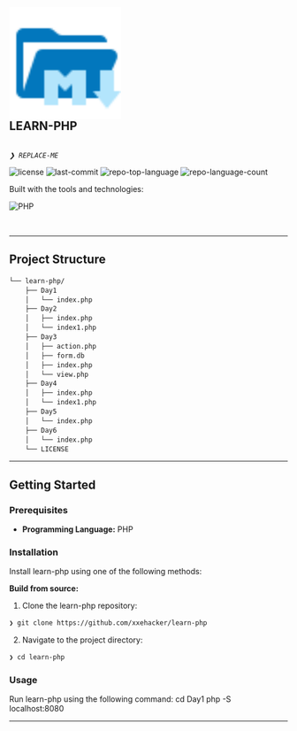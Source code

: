 <div align="left">
    <img src="https://raw.githubusercontent.com/PKief/vscode-material-icon-theme/ec559a9f6bfd399b82bb44393651661b08aaf7ba/icons/folder-markdown-open.svg" width="40%" align="left" style="margin-right: 15px"/>
    <div style="display: inline-block;">
        <h2 style="display: inline-block; vertical-align: middle; margin-top: 0;">LEARN-PHP</h2>
        <p>
	<em><code>❯ REPLACE-ME</code></em>
</p>
        <p>
	<img src="https://img.shields.io/github/license/xxehacker/learn-php?style=flat-square&logo=opensourceinitiative&logoColor=white&color=00ffd7" alt="license">
	<img src="https://img.shields.io/github/last-commit/xxehacker/learn-php?style=flat-square&logo=git&logoColor=white&color=00ffd7" alt="last-commit">
	<img src="https://img.shields.io/github/languages/top/xxehacker/learn-php?style=flat-square&color=00ffd7" alt="repo-top-language">
	<img src="https://img.shields.io/github/languages/count/xxehacker/learn-php?style=flat-square&color=00ffd7" alt="repo-language-count">
</p>
        <p>Built with the tools and technologies:</p>
        <p>
	<img src="https://img.shields.io/badge/PHP-777BB4.svg?style=flat-square&logo=PHP&logoColor=white" alt="PHP">
</p>
    </div>
</div>
<br clear="left"/>

---

##  Project Structure

```sh
└── learn-php/
    ├── Day1
    │   └── index.php
    ├── Day2
    │   ├── index.php
    │   └── index1.php
    ├── Day3
    │   ├── action.php
    │   ├── form.db
    │   ├── index.php
    │   └── view.php
    ├── Day4
    │   ├── index.php
    │   └── index1.php
    ├── Day5
    │   └── index.php
    ├── Day6
    │   └── index.php
    └── LICENSE
```

---
##  Getting Started

###  Prerequisites

- **Programming Language:** PHP


###  Installation

Install learn-php using one of the following methods:

**Build from source:**

1. Clone the learn-php repository:
```sh
❯ git clone https://github.com/xxehacker/learn-php
```

2. Navigate to the project directory:
```sh
❯ cd learn-php
```

###  Usage
Run learn-php using the following command:
cd Day1
php -S localhost:8080

---


